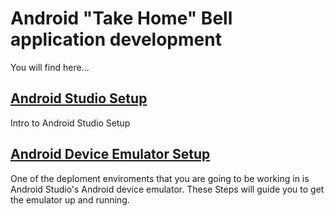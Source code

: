 # Android "Take Home" Bell application development

You will find here...

## [Android Studio Setup](pages/takeHomeAndroidStudioSetup)

Intro to Android Studio Setup

## [Android Device Emulator Setup](pages/takeHomeEmulatorSetup.md)

One of the deploment enviroments that you are going to be working in is Android Studio's Android device emulator. These Steps will guide you to get the emulator up and running.
